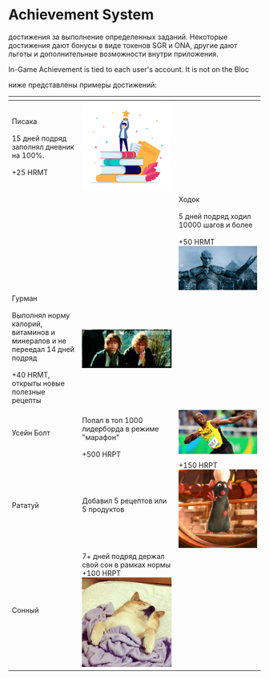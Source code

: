 # Achievement System

достижения за выполнение определенных заданий. Некоторые достижения дают бонусы в виде токенов SGR и ONA, другие дают льготы и дополнительные возможности внутри приложения.

In-Game Achievement is tied to each user's account. It is not on the Bloc

ниже представлены примеры достижений:

<table data-view="cards"><thead><tr><th></th><th></th><th></th></tr></thead><tbody><tr><td>Писака<br><br>15 дней подряд заполнял дневник на 100%.<br><br>+25 HRMT</td><td><img src="../../.gitbook/assets/image (1).png" alt=""></td><td></td></tr><tr><td></td><td></td><td>Ходок<br><br>5 дней подряд ходил 10000 шагов и более<br><br>+50 HRMT<img src="../../.gitbook/assets/image (5).png" alt="" data-size="original"></td></tr><tr><td>Гурман<br><br>Выполнял норму калорий, витаминов и минералов и не переедал 14 дней подряд<br><br>+40 HRMT, открыты новые полезные рецепты</td><td><img src="../../.gitbook/assets/image (6).png" alt=""></td><td></td></tr><tr><td>Усейн Болт</td><td><br>Попал в топ 1000 лидерборда в режиме "марафон"<br><br>+500 HRPT</td><td><img src="../../.gitbook/assets/image (3).png" alt=""></td></tr><tr><td>Рататуй</td><td>Добавил 5 рецептов или 5 продуктов</td><td>+150 HRPT<br><img src="../../.gitbook/assets/image.png" alt=""></td></tr><tr><td>Сонный</td><td>7+ дней подряд держал свой сон в рамках нормы<br>+100 HRPT<br><img src="../../.gitbook/assets/image (4).png" alt=""></td><td></td></tr></tbody></table>
